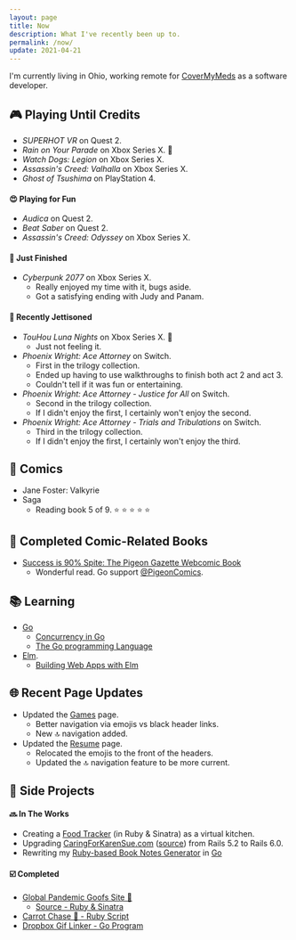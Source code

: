 ```yaml
---
layout: page
title: Now
description: What I've recently been up to.
permalink: /now/
update: 2021-04-21
---
```


I'm currently living in Ohio, working remote for [CoverMyMeds][cmm] as a software developer.

## :video_game: Playing Until Credits

* _SUPERHOT VR_ on Quest 2.
* _Rain on Your Parade_ on Xbox Series X. :green_heart:
* _Watch Dogs: Legion_ on Xbox Series X.
* _Assassin's Creed: Valhalla_ on Xbox Series X.
* _Ghost of Tsushima_ on PlayStation 4.

#### :heart_eyes: Playing for Fun 

* _Audica_ on Quest 2.
* _Beat Saber_ on Quest 2.
* _Assassin's Creed: Odyssey_ on Xbox Series X.

#### :checkered_flag: Just Finished

* _Cyberpunk 2077_ on Xbox Series X.
  * Really enjoyed my time with it, bugs aside.
  * Got a satisfying ending with Judy and Panam.

#### :rocket: Recently Jettisoned

* _TouHou Luna Nights_ on Xbox Series X. :green_heart:
  * Just not feeling it.
* _Phoenix Wright: Ace Attorney_ on Switch.
  * First in the trilogy collection.
  * Ended up having to use walkthroughs to finish both act 2 and act 3.
  * Couldn't tell if it was fun or entertaining.
* _Phoenix Wright: Ace Attorney - Justice for All_ on Switch.
  * Second in the trilogy collection.
  * If I didn't enjoy the first, I certainly won't enjoy the second.
* _Phoenix Wright: Ace Attorney - Trials and Tribulations_ on Switch.
  * Third in the trilogy collection.
  * If I didn't enjoy the first, I certainly won't enjoy the third.

## :book: Comics

* Jane Foster: Valkyrie
* Saga
  + Reading book 5 of 9. :star: :star: :star: :star: :star:

## :closed_book: Completed Comic-Related Books

* [Success is 90% Spite: The Pigeon Gazette Webcomic Book](https://www.amazon.com/dp/1452181969/)
  * Wonderful read. Go support [@PigeonComics](https://twitter.com/PigeonComics).

## :books: Learning

* [Go](https://golang.org/)
   * [Concurrency in Go](https://www.oreilly.com/library/view/concurrency-in-go/9781491941294/)
   * [The Go programming Language](http://www.gopl.io/)
* [Elm](http://elm-lang.org).
   * [Building Web Apps with Elm](https://github.com/trueheart78/book-notes/blob/master/building-web-apps-with-elm-course/README.md)

## :globe_with_meridians: Recent Page Updates

* Updated the [Games](/games) page.
  * Better navigation via emojis vs black header links.
  * New :top: navigation added.
* Updated the [Resume](/resume) page.
  * Relocated the emojis to the front of the headers.
  * Updated the :top: navigation feature to be more current.

## :wrench: Side Projects

#### :soon: In The Works

* Creating a [Food Tracker][food tracker source] (in Ruby & Sinatra) as a virtual kitchen.
* Upgrading [CaringForKarenSue.com][caring for karen sue] ([source][caring for karen sue - source])
    from Rails 5.2 to Rails 6.0.
* Rewriting my [Ruby-based Book Notes Generator][book notes generator - ruby source] in [Go][book notes generator - go source]

#### :ballot_box_with_check: Completed

* [Global Pandemic Goofs Site 🦠][pandemic site]
  * [Source - Ruby & Sinatra][pandemic source]
* [Carrot Chase 🥕 - Ruby Script][carrot chase source]
* [Dropbox Gif Linker - Go Program][dropbox gif linker source]

[cmm]: https://covermymeds.com
[caring for karen sue]: https://www.caringforkarensue.com
[caring for karen sue - source]: https://github.com/trueheart78/caring-for-karen-sue
[food tracker source]: https://github.com/trueheart78/food-tracker
[pandemic site]: https://pandemic.pls.lol
[pandemic source]: https://github.com/trueheart78/global-pandemic-goofs
[carrot chase source]: https://github.com/trueheart78/carrot-chase
[dropbox gif linker source]: https://github.com/trueheart78/dropbox-gif-linker
[book notes generator - ruby source]: https://github.com/trueheart78/book-notes-generator
[book notes generator - go source]: https://github.com/trueheart78/book-notes-go
